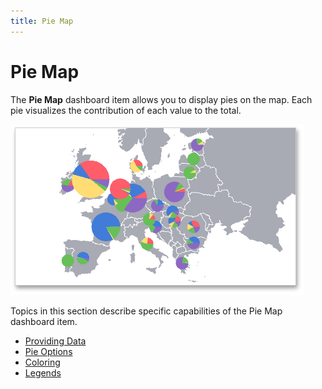 ```yaml
---
title: Pie Map
---
```

# Pie Map
The **Pie Map** dashboard item allows you to display pies on the map. Each pie visualizes the contribution of each value to the total.

![MapsOverview_PieMap](../../../../images/Img23630.png)

Topics in this section describe specific capabilities of the Pie Map dashboard item.
* [Providing Data](../../../../../dashboard-for-desktop/articles/dashboard-designer/designing-dashboard-items/geo-point-maps/pie-map/providing-data.md)
* [Pie Options](../../../../../dashboard-for-desktop/articles/dashboard-designer/designing-dashboard-items/geo-point-maps/pie-map/pie-options.md)
* [Coloring](../../../../../dashboard-for-desktop/articles/dashboard-designer/designing-dashboard-items/geo-point-maps/pie-map/coloring.md)
* [Legends](../../../../../dashboard-for-desktop/articles/dashboard-designer/designing-dashboard-items/geo-point-maps/pie-map/legends.md)